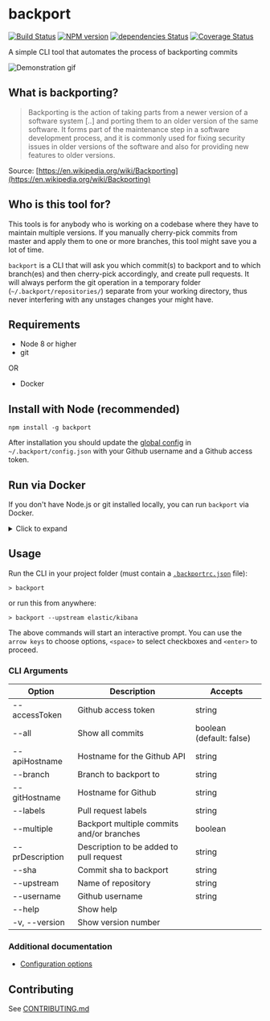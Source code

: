 # backport

[![Build Status](https://travis-ci.org/sqren/backport.svg?branch=master)](https://travis-ci.org/sqren/backport)
[![NPM version](https://img.shields.io/npm/v/backport.svg)](https://www.npmjs.com/package/backport)
[![dependencies Status](https://david-dm.org/sqren/backport/status.svg)](https://david-dm.org/sqren/backport)
[![Coverage Status](https://coveralls.io/repos/github/sqren/backport/badge.svg?branch=master)](https://coveralls.io/github/sqren/backport?branch=master)

A simple CLI tool that automates the process of backporting commits

![Demonstration gif](https://i.makeagif.com/media/10-05-2017/kEJLqe.gif)

## What is backporting?

> Backporting is the action of taking parts from a newer version of a software system [..] and porting them to an older version of the same software. It forms part of the maintenance step in a software development process, and it is commonly used for fixing security issues in older versions of the software and also for providing new features to older versions.

Source: [https://en.wikipedia.org/wiki/Backporting](https://en.wikipedia.org/wiki/Backporting)

## Who is this tool for?

This tools is for anybody who is working on a codebase where they have to maintain multiple versions. If you manually cherry-pick commits from master and apply them to one or more branches, this tool might save you a lot of time.

`backport` is a CLI that will ask you which commit(s) to backport and to which branch(es) and then cherry-pick accordingly, and create pull requests. It will always perform the git operation in a temporary folder (`~/.backport/repositories/`) separate from your working directory, thus never interfering with any unstages changes your might have.

## Requirements

- Node 8 or higher
- git

OR

- Docker

## Install with Node (recommended)

```
npm install -g backport
```

After installation you should update the [global config](https://github.com/sqren/backport/blob/master/docs/configuration.md#global-config-backportconfigjson) in `~/.backport/config.json` with your Github username and a Github access token.

## Run via Docker

If you don't have Node.js or git installed locally, you can run `backport` via Docker.

<details>
  <summary>Click to expand</summary>
The easiest way is to add the following snippet to your bash profile:

```sh
backport() {
    BACKPORT_CONFIG_DIR=~/.backport
    GIT_CONFIG_FILE=~/.gitconfig

    docker run -it --rm -v $(pwd):/app:ro -v $BACKPORT_CONFIG_DIR:/root/.backport -v $GIT_CONFIG_FILE:/etc/gitconfig sqren/backport "$@"
}
```

Where:

- `BACKPORT_CONFIG_DIR`: This can be ANY empty folder on your local machine. Upon running the docker container for the first time, a [`config.json`](https://github.com/sqren/backport/blob/master/docs/configuration.md#global-config-backportconfigjson) will be created automatically. This must be filled out with `username` and `accessToken` or these must be passed as CLI arguments: `backport --username <username> --accessToken <accessToken>`
- `GIT_CONFIG_FILE`: Must point to a local [`.gitconfig`](https://gist.github.com/sqren/618ab2f77ffb8b5388d675fe705ed6da) file that contains the user's name and email.

You can now use `backport` as if it was installed on the host machine.
</details>

## Usage

Run the CLI in your project folder (must contain a [`.backportrc.json`](https://github.com/sqren/backport/blob/master/docs/configuration.md#project-config-backportrcjson) file):

```
> backport
```

or run this from anywhere:

```
> backport --upstream elastic/kibana
```

The above commands will start an interactive prompt. You can use the `arrow keys` to choose options, `<space>` to select checkboxes and `<enter>` to proceed.

### CLI Arguments

| Option          | Description                               | Accepts                  |
| --------------- | ----------------------------------------- | ------------------------ |
| --accessToken   | Github access token                       | string                   |
| --all           | Show all commits                          | boolean (default: false) |
| --apiHostname   | Hostname for the Github API               | string                   |
| --branch        | Branch to backport to                     | string                   |
| --gitHostname   | Hostname for Github                       | string                   |
| --labels        | Pull request labels                       | string                   |
| --multiple      | Backport multiple commits and/or branches | boolean                  |
| --prDescription | Description to be added to pull request   | string                   |
| --sha           | Commit sha to backport                    | string                   |
| --upstream      | Name of repository                        | string                   |
| --username      | Github username                           | string                   |
| --help          | Show help                                 |                          |
| -v, --version   | Show version number                       |                          |

### Additional documentation

- [Configuration options](https://github.com/sqren/backport/blob/master/docs/configuration.md)

## Contributing

See [CONTRIBUTING.md](https://github.com/sqren/backport/blob/master/CONTRIBUTING.md)

